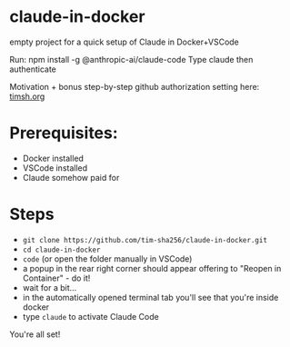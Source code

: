 # claude-in-docker
empty project for a quick setup of Claude in Docker+VSCode

Run: npm install -g @anthropic-ai/claude-code
Type claude
then authenticate

Motivation + bonus step-by-step github authorization setting here: [timsh.org](https://timsh.org/claude-inside-docker/)

# Prerequisites: 
- Docker installed
- VSCode installed
- Claude somehow paid for

# Steps
- `git clone https://github.com/tim-sha256/claude-in-docker.git`
- `cd claude-in-docker`
- `code` (or open the folder manually in VSCode)
- a popup in the rear right corner should appear offering to "Reopen in Container" - do it!
- wait for a bit...
- in the automatically opened terminal tab you'll see that you're inside docker
- type `claude` to activate Claude Code

You're all set! 
